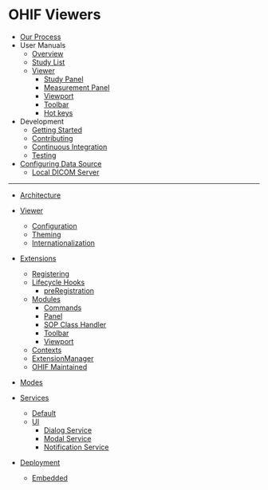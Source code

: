 # OHIF Viewers

- [Our Process](our-process.md)
- User Manuals
  - [Overview](userManuals/index.md)
  - [Study List](userManuals/studyList/index.md)
  - [Viewer](userManuals/viewer/index.md)
    - [Study Panel](userManuals/viewer/studyPanel/study-panel.md)
    - [Measurement Panel](userManuals/viewer/measurementPanel/measurement-panel.md)
    - [Viewport](userManuals/viewer/viewport/viewport.md)
    - [Toolbar](userManuals/viewer/toolbar/toolbar.md)
    - [Hot keys](userManuals/viewer/hotkeys/hotkeys.md)
- Development
  - [Getting Started](development/getting-started.md)
  - [Contributing](development/contributing.md)
  - [Continuous Integration](development/continous-integration.md)
  - [Testing](development/testing.md)
- [Configuring Data Source](configuring/index.md)
  - [Local DICOM Server](configuring/data-source.md)

---

- [Architecture](architecture/index.md)
- [Viewer](viewer/index.md)
  - [Configuration](viewer/configuration.md)
  - [Theming](viewer/themeing.md)
  - [Internationalization](viewer/internationalization.md)
- [Extensions](extensions/index.md)
  - [Registering](extensions/index.md#registering-an-extension)
  - [Lifecycle Hooks](extensions/index.md#lifecycle-hooks)
    - [preRegistration](extensions/lifecycle/pre-registration.md)
  - [Modules](extensions/index.md#modules)
    - [Commands](extensions/modules/commands.md)
    - [Panel](extensions/modules/panel.md)
    - [SOP Class Handler](extensions/modules/sop-class-handler.md)
    - [Toolbar](extensions/modules/toolbar.md)
    - [Viewport](extensions/modules/viewport.md)
  - [Contexts](extensions/index.md#contexts)
  - [ExtensionManager](extensions/index.md#extensionmanager)
  - [OHIF Maintained](extensions/index.md#maintained-extensions)
- [Modes](modes/index.md)
- [Services](services/index.md)
  - [Default](services/default/index.md)
  - [UI](services/ui/index.md)
    - [Dialog Service](services/ui/ui-dialog-service.md)
    - [Modal Service](services/ui/ui-modal-service.md)
    - [Notification Service](services/ui/ui-notification-service.md)


- [Deployment](deployment/index.md)
  - [Embedded](deployment/index.md#embedded-viewer)
<!--
  - [Stand-alone](deployment/index.md#stand-alone-viewer)
  - [Data](deployment/index.md#data)
- Recipes
  - Script Include
    - [Embedding the Viewer](deployment/recipes/embedded-viewer.md)
  - Stand-Alone
    - [Build for Production](deployment/recipes/build-for-production.md)
    - [Static](deployment/recipes/static-assets.md)
    - [Nginx + Image Archive](deployment/recipes/nginx--image-archive.md)
    - [User Account Control](deployment/recipes/user-account-control.md)
    - [Google Cloud Healthcare](connecting-to-image-archives/google-cloud-healthcare.md)

---

- [FAQ](faq/index.md)
  - [Scope of Project](faq/scope-of-project.md)
  - [Browser Support](faq/browser-support.md)
  - [PWA vs Packaged](faq/pwa-vs-packaged.md)
- [Help](help.md) -->
